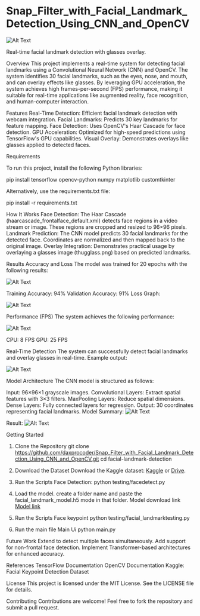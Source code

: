 # Snap_Filter_with_Facial_Landmark_Detection_Using_CNN_and_OpenCV

![Alt Text](https://cdn.discordapp.com/attachments/1315702512837197862/1315704210666553434/ui_ux.jpg?ex=67586088&is=67570f08&hm=0a28b9a4437d6c28faeb7b0942836d02366f25cae63e2f00c844a0419019dfe3&)


Real-time facial landmark detection with glasses overlay.

Overview
This project implements a real-time system for detecting facial landmarks using a Convolutional Neural Network (CNN) and OpenCV. The system identifies 30 facial landmarks, such as the eyes, nose, and mouth, and can overlay effects like glasses. By leveraging GPU acceleration, the system achieves high frames-per-second (FPS) performance, making it suitable for real-time applications like augmented reality, face recognition, and human-computer interaction.

Features
Real-Time Detection: Efficient facial landmark detection with webcam integration.
Facial Landmarks: Predicts 30 key landmarks for feature mapping.
Face Detection: Uses OpenCV's Haar Cascade for face detection.
GPU Acceleration: Optimized for high-speed predictions using TensorFlow's GPU capabilities.
Visual Overlay: Demonstrates overlays like glasses applied to detected faces.

Requirements

To run this project, install the following Python libraries:

pip install tensorflow opencv-python numpy matplotlib customtkinter

Alternatively, use the requirements.txt file:

pip install -r requirements.txt

How It Works
Face Detection:
The Haar Cascade (haarcascade_frontalface_default.xml) detects face regions in a video stream or image.
These regions are cropped and resized to 
96×96 pixels.
Landmark Prediction:
The CNN model predicts 30 facial landmarks for the detected face.
Coordinates are normalized and then mapped back to the original image.
Overlay Integration:
Demonstrates practical usage by overlaying a glasses image (thugglass.png) based on predicted landmarks.

Results
Accuracy and Loss
The model was trained for 20 epochs with the following results:

![Alt Text](https://media.discordapp.net/attachments/1315702512837197862/1315702838525038653/Screenshot_2024-12-09_103329.png?ex=67585f41&is=67570dc1&hm=5765991c9d176e348e0dfbc142ee57fec8d4c52c7f08ecd47a6cbb3b1c86f122&=&format=webp&quality=lossless&width=688&height=662)

Training Accuracy: 94%
Validation Accuracy: 91%
Loss Graph: 

![Alt Text](https://media.discordapp.net/attachments/1315702512837197862/1315702839200186429/Screenshot_2024-12-09_103407.png?ex=67585f41&is=67570dc1&hm=fb7f0f75ade2ec79cc8956594d5e93a96d213d31d74d41161e66430b39e13ff7&=&format=webp&quality=lossless&width=655&height=662)

Performance (FPS)
The system achieves the following performance:

![Alt Text](https://media.discordapp.net/attachments/1315702512837197862/1315702840186110002/Screenshot_2024-12-09_133950.png?ex=67585f41&is=67570dc1&hm=8581c98caa706b3e94c76937f593db1371b374e326ebbd2a0e0c8eddf5272102&=&format=webp&quality=lossless&width=502&height=70)

CPU: 8 FPS
GPU: 25 FPS

Real-Time Detection
The system can successfully detect facial landmarks and overlay glasses in real-time.
Example output:

![Alt Text](https://media.discordapp.net/attachments/1315702512837197862/1315702840479453204/Screenshot_2024-12-09_134921.png?ex=67585f41&is=67570dc1&hm=220d98355697dea1501bd162350dd60d8482107bd9c5a7963ccd8805f3bda4d0&=&format=webp&quality=lossless&width=768&height=662)

Model Architecture
The CNN model is structured as follows:

Input: 
96×96×1 grayscale images.
Convolutional Layers: Extract spatial features with 
3×3 filters.
MaxPooling Layers: Reduce spatial dimensions.
Dense Layers: Fully connected layers for regression.
Output: 30 coordinates representing facial landmarks.
Model Summary:
![Alt Text](https://cdn.discordapp.com/attachments/1315702512837197862/1315710579167727719/image.png?ex=67586676&is=675714f6&hm=321fb2312a26fcb85c94ee90f67420fbccf3e1b77c17b05c0e075edc9d4d8a18&)

Result:
![Alt Text](https://media.discordapp.net/attachments/1315702512837197862/1315702838113861762/Screenshot_2024-12-09_103154.png?ex=67585f41&is=67570dc1&hm=af1012749c51721a11174b87d73a27a048bd9e0047688311caf473757a2c8f72&=&format=webp&quality=lossless&width=628&height=662)


Getting Started
1. Clone the Repository
git clone https://github.com/daxprocoder/Snap_Filter_with_Facial_Landmark_Detection_Using_CNN_and_OpenCV.git
cd facial-landmark-detection

2. Download the Dataset
Download the Kaggle dataset: [Kaggle](https://www.kaggle.com/datasets/nagasai524/facial-keypoint-detection/code) or [Drive](https://drive.google.com/drive/folders/18H1Gtdn7Wvx3T2t9iv60VrsLXB1WLuvB?usp=sharing).

3. Run the Scripts
Face Detection:
python testing/facedetect.py

4. Load the model.
create a folder name and paste the facial_landmark_model.h5 mode in that folder.
Model download link [Model link](https://drive.google.com/drive/folders/18H1Gtdn7Wvx3T2t9iv60VrsLXB1WLuvB?usp=sharing)

6. Run the Scripts
Face keypoint
python testing/facial_landmarktesting.py

7. Run the main file
Main Ui
python main.py

Future Work
Extend to detect multiple faces simultaneously.
Add support for non-frontal face detection.
Implement Transformer-based architectures for enhanced accuracy.

References
TensorFlow Documentation
OpenCV Documentation
Kaggle: Facial Keypoint Detection Dataset

License
This project is licensed under the MIT License. See the LICENSE file for details.

Contributing
Contributions are welcome! Feel free to fork the repository and submit a pull request.



